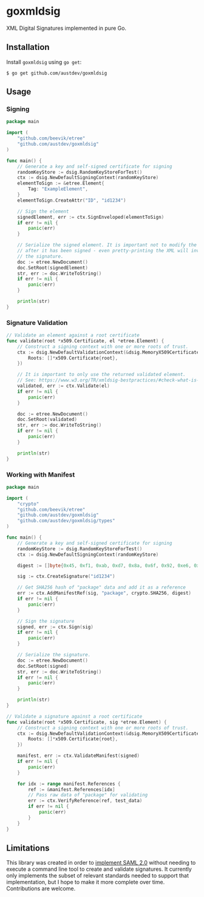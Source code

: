 # goxmldsig

XML Digital Signatures implemented in pure Go.

## Installation

Install `goxmldsig` using `go get`:

```
$ go get github.com/austdev/goxmldsig
```

## Usage

### Signing

```go
package main

import (
    "github.com/beevik/etree"
    "github.com/austdev/goxmldsig"
)

func main() {
    // Generate a key and self-signed certificate for signing
    randomKeyStore := dsig.RandomKeyStoreForTest()
    ctx := dsig.NewDefaultSigningContext(randomKeyStore)
    elementToSign := &etree.Element{
        Tag: "ExampleElement",
    }
    elementToSign.CreateAttr("ID", "id1234")

    // Sign the element
    signedElement, err := ctx.SignEnveloped(elementToSign)
    if err != nil {
        panic(err)
    }

    // Serialize the signed element. It is important not to modify the element
    // after it has been signed - even pretty-printing the XML will invalidate
    // the signature.
    doc := etree.NewDocument()
    doc.SetRoot(signedElement)
    str, err := doc.WriteToString()
    if err != nil {
        panic(err)
    }

    println(str)
}
```

### Signature Validation

```go
// Validate an element against a root certificate
func validate(root *x509.Certificate, el *etree.Element) {
    // Construct a signing context with one or more roots of trust.
    ctx := dsig.NewDefaultValidationContext(&dsig.MemoryX509CertificateStore{
        Roots: []*x509.Certificate{root},
    })

    // It is important to only use the returned validated element.
    // See: https://www.w3.org/TR/xmldsig-bestpractices/#check-what-is-signed
    validated, err := ctx.Validate(el)
    if err != nil {
        panic(err)
    }

    doc := etree.NewDocument()
    doc.SetRoot(validated)
    str, err := doc.WriteToString()
    if err != nil {
        panic(err)
    }

    println(str)
}
```

### Working with Manifest

```go
package main

import (
    "crypto"
    "github.com/beevik/etree"
    "github.com/austdev/goxmldsig"
    "github.com/austdev/goxmldsig/types"
)

func main() {
    // Generate a key and self-signed certificate for signing
    randomKeyStore := dsig.RandomKeyStoreForTest()
    ctx := dsig.NewDefaultSigningContext(randomKeyStore)

    digest := []byte{0x45, 0xf1, 0xab, 0xd7, 0x8a, 0x6f, 0x92, 0xe6, 0xa4, 0xb6, 0x8e, 0xba, 0x8f, 0xe7, 0x91, 0x96, 0xe0, 0xb2, 0x16, 0xd6, 0x0b, 0x82, 0x1b, 0x00, 0x45, 0xfa, 0xb8, 0xad, 0xd4, 0xfa, 0xff, 0xf9}

    sig := ctx.CreateSignature("id1234")

    // Get SHA256 hash of "package" data and add it as a reference
    err := ctx.AddManifestRef(sig, "package", crypto.SHA256, digest)
    if err != nil {
        panic(err)
    }

    // Sign the signature
    signed, err := ctx.Sign(sig)
    if err != nil {
        panic(err)
    }

    // Serialize the signature.
    doc := etree.NewDocument()
    doc.SetRoot(signed)
    str, err := doc.WriteToString()
    if err != nil {
        panic(err)
    }

    println(str)
}

// Validate a signature against a root certificate
func validate(root *x509.Certificate, sig *etree.Element) {
    // Construct a signing context with one or more roots of trust.
    ctx := dsig.NewDefaultValidationContext(&dsig.MemoryX509CertificateStore{
        Roots: []*x509.Certificate{root},
    })

    manifest, err := ctx.ValidateManifest(signed)
    if err != nil {
        panic(err)
    }

    for idx := range manifest.References {
        ref := &manifest.References[idx]
        // Pass raw data of "package" for validating
        err := ctx.VerifyReference(ref, test_data)
        if err != nil {
            panic(err)
        }
    }
}
```

## Limitations

This library was created in order to [implement SAML 2.0](https://github.com/russellhaering/gosaml2)
without needing to execute a command line tool to create and validate signatures. It currently
only implements the subset of relevant standards needed to support that implementation, but
I hope to make it more complete over time. Contributions are welcome.
